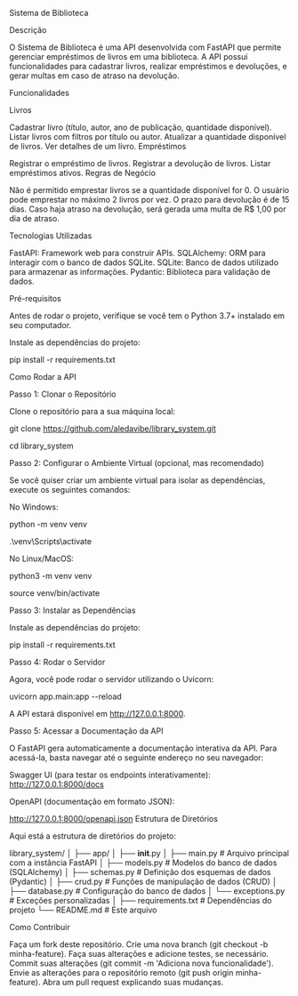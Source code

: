 Sistema de Biblioteca

Descrição

O Sistema de Biblioteca é uma API desenvolvida com FastAPI que permite gerenciar empréstimos de livros em uma biblioteca. A API possui funcionalidades para cadastrar livros, realizar empréstimos e devoluções, e gerar multas em caso de atraso na devolução.

Funcionalidades

Livros

Cadastrar livro (título, autor, ano de publicação, quantidade disponível).
Listar livros com filtros por título ou autor.
Atualizar a quantidade disponível de livros.
Ver detalhes de um livro.
Empréstimos

Registrar o empréstimo de livros.
Registrar a devolução de livros.
Listar empréstimos ativos.
Regras de Negócio

Não é permitido emprestar livros se a quantidade disponível for 0.
O usuário pode emprestar no máximo 2 livros por vez.
O prazo para devolução é de 15 dias.
Caso haja atraso na devolução, será gerada uma multa de R$ 1,00 por dia de atraso.

Tecnologias Utilizadas

FastAPI: Framework web para construir APIs.
SQLAlchemy: ORM para interagir com o banco de dados SQLite.
SQLite: Banco de dados utilizado para armazenar as informações.
Pydantic: Biblioteca para validação de dados.

Pré-requisitos

Antes de rodar o projeto, verifique se você tem o Python 3.7+ instalado em seu computador.

Instale as dependências do projeto:

pip install -r requirements.txt

Como Rodar a API

Passo 1: Clonar o Repositório

Clone o repositório para a sua máquina local:

git clone https://github.com/aledavibe/library_system.git

cd library_system

Passo 2: Configurar o Ambiente Virtual (opcional, mas recomendado)

Se você quiser criar um ambiente virtual para isolar as dependências, execute os seguintes comandos:

No Windows:

python -m venv venv

.\venv\Scripts\activate

No Linux/MacOS:

python3 -m venv venv

source venv/bin/activate

Passo 3: Instalar as Dependências

Instale as dependências do projeto:

pip install -r requirements.txt

Passo 4: Rodar o Servidor

Agora, você pode rodar o servidor utilizando o Uvicorn:

uvicorn app.main:app --reload

A API estará disponível em http://127.0.0.1:8000.

Passo 5: Acessar a Documentação da API

O FastAPI gera automaticamente a documentação interativa da API. Para acessá-la, basta navegar até o seguinte endereço no seu navegador:

Swagger UI (para testar os endpoints interativamente):
http://127.0.0.1:8000/docs

OpenAPI (documentação em formato JSON):

http://127.0.0.1:8000/openapi.json
Estrutura de Diretórios

Aqui está a estrutura de diretórios do projeto:

library_system/
│
├── app/
│   ├── __init__.py
│   ├── main.py             # Arquivo principal com a instância FastAPI
│   ├── models.py           # Modelos do banco de dados (SQLAlchemy)
│   ├── schemas.py          # Definição dos esquemas de dados (Pydantic)
│   ├── crud.py             # Funções de manipulação de dados (CRUD)
│   ├── database.py         # Configuração do banco de dados
│   └── exceptions.py       # Exceções personalizadas
│
├── requirements.txt        # Dependências do projeto
└── README.md               # Este arquivo

Como Contribuir

Faça um fork deste repositório.
Crie uma nova branch (git checkout -b minha-feature).
Faça suas alterações e adicione testes, se necessário.
Commit suas alterações (git commit -m 'Adiciona nova funcionalidade').
Envie as alterações para o repositório remoto (git push origin minha-feature).
Abra um pull request explicando suas mudanças.
